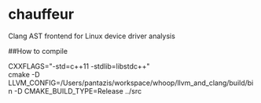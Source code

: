 chauffeur
=========

Clang AST frontend for Linux device driver analysis

##How to compile

  CXXFLAGS="-std=c++11 -stdlib=libstdc++" \
	cmake -D LLVM_CONFIG=/Users/pantazis/workspace/whoop/llvm_and_clang/build/bin -D CMAKE_BUILD_TYPE=Release ../src
